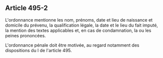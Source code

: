 Article 495-2
----
L'ordonnance mentionne les nom, prénoms, date et lieu de naissance et domicile
du prévenu, la qualification légale, la date et le lieu du fait imputé, la
mention des textes applicables et, en cas de condamnation, la ou les peines
prononcées.

L'ordonnance pénale doit être motivée, au regard notamment des dispositions du I
de l'article 495.
